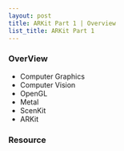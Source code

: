 ```yaml
---
layout: post
title: ARKit Part 1 | Overview
list_title: ARKit Part 1
---
```


### OverView

- Computer Graphics
- Computer Vision
- OpenGL
- Metal
- ScenKit
- ARKit

### Resource

